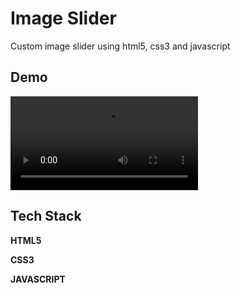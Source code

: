 
# Image Slider

Custom image slider using html5, css3 and javascript


## Demo

![Demo](./output.mp4)


## Tech Stack

**HTML5**

**CSS3**

**JAVASCRIPT**
